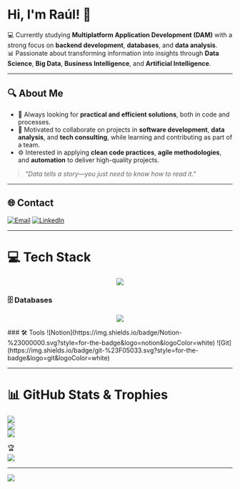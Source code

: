 # Hi, I'm Raúl! 🚀  

💻 Currently studying **Multiplatform Application Development (DAM)** with a strong focus on **backend development**, **databases**, and **data analysis**.  
📊 Passionate about transforming information into insights through **Data Science**, **Big Data**, **Business Intelligence**, and **Artificial Intelligence**.  

---

## 🔍 About Me  
- 🚀 Always looking for **practical and efficient solutions**, both in code and processes.  
- 🤝 Motivated to collaborate on projects in **software development**, **data analysis**, and **tech consulting**, while learning and contributing as part of a team.  
- ⚙️ Interested in applying **clean code practices**, **agile methodologies**, and **automation** to deliver high-quality projects.  

> *"Data tells a story—you just need to know how to read it."*  

---

## 🌐 Contact  
[![Email](https://img.shields.io/badge/Email-D14836?logo=gmail&logoColor=white)](mailto:Rauljusto7@outlook.com)  [![LinkedIn](https://img.shields.io/badge/LinkedIn-%230077B5.svg?logo=linkedin&logoColor=white)](https://linkedin.com/in/raúl-de-justo)  

---

# 💻 Tech Stack  
<p align="center">
  <a href="https://skillicons.dev">
    <img src="https://skillicons.dev/icons?i=py,java,kotlin,js,html,css" />
  </a>
</p>


### 🗄️ Databases  
<p align="center">
  <a href="https://skillicons.dev">
    <img src="https://skillicons.dev/icons?i=mysql,sqlite" />
  </a>
</p>
### 🛠️ Tools  
![Notion](https://img.shields.io/badge/Notion-%23000000.svg?style=for-the-badge&logo=notion&logoColor=white)  ![Git](https://img.shields.io/badge/git-%23F05033.svg?style=for-the-badge&logo=git&logoColor=white)  

---

# 📊 GitHub Stats & Trophies  
![](https://github-readme-stats.vercel.app/api?username=Raul-data&theme=aura&hide_border=false&include_all_commits=true&count_private=false)<br/>  ![](https://nirzak-streak-stats.vercel.app/?user=Raul-data&theme=aura&hide_border=false)<br/>  ![](https://github-readme-stats.vercel.app/api/top-langs/?username=Raul-data&theme=aura&hide_border=false&include_all_commits=true&count_private=false&layout=compact)  

🏆  
![](https://github-profile-trophy.vercel.app/?username=Raul-data&theme=radical&no-frame=true&no-bg=true&margin-w=4)  

---

[![](https://visitcount.itsvg.in/api?id=Raul-data&icon=2&color=6)](https://visitcount.itsvg.in)



<!-- Proudly created with GPRM ( https://gprm.itsvg.in ) -->
